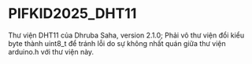 # PIFKID2025_DHT11
Thư viện DHT11 của Dhruba Saha, version 2.1.0; 
Phải vô thư viện đổi kiểu byte thành uint8_t để tránh lỗi do sự không nhất quán giữa thư viện arduino.h với thư viện này.
